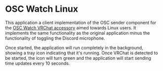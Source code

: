 # OSC Watch Linux

This application a client implementation of the OSC sender component for the
[OSC Watch VRChat accessory](https://booth.pm/en/items/3687002) aimed towards Linux users. It implements the same
functionality as the original application minus the functionality of toggling the Discord microphone.

Once started, the application will run completely in the background, showing a tray icon indicating that it's running.
Once VRChat is detected to be started, the icon will turn green and the application will start sending time updates
every 10 seconds.
